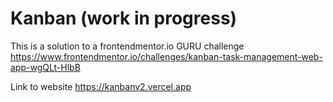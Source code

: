 # Kanban (work in progress)

This is a solution to a frontendmentor.io GURU challenge 
https://www.frontendmentor.io/challenges/kanban-task-management-web-app-wgQLt-HlbB

Link to website https://kanbanv2.vercel.app
